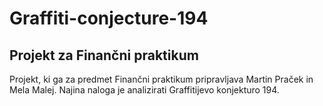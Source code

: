 # Graffiti-conjecture-194
## Projekt za Finančni praktikum
Projekt, ki ga za predmet Finančni praktikum pripravljava Martin Praček in Mela Malej. Najina naloga je analizirati Graffitijevo konjekturo 194.
